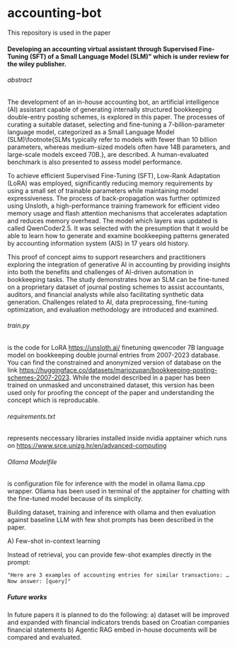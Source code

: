 # accounting-bot

This repository is used in the paper 

#### Developing an accounting virtual assistant through Supervised Fine-Tuning (SFT) of a Small Language Model (SLM)" which is under review for the wiley publisher.

###### abstract

The development of an in-house accounting bot, an artificial intelligence (AI) assistant capable of generating internally structured bookkeeping double-entry posting schemes, is explored in this paper. The processes of curating a suitable dataset, selecting and fine-tuning a 7-billion-parameter language model, categorized as a Small Language Model (SLM)\footnote{SLMs typically refer to models with fewer than 10 billion parameters, whereas medium-sized models often have 14B parameters, and large-scale models exceed 70B.}, are described. A human-evaluated benchmark is also presented to assess model performance.

To achieve efficient Supervised Fine-Tuning (SFT), Low-Rank Adaptation (LoRA) was employed, significantly reducing memory requirements by using a small set of trainable parameters while maintaining model expressiveness. The process of back\-propagation was further optimized using Unsloth, a high-performance training framework for efficient video memory usage and flash attention mechanisms that accelerates adaptation and reduces memory overhead. The model which layers was updated is called QwenCoder2.5. It was selected with the presumption that it would be able to learn how to generate and examine bookkeeping patterns generated by accounting information system (AIS) in 17 years old history.

This proof of concept aims to support researchers and practitioners exploring the integration of generative AI in accounting by providing insights into both the benefits and challenges of AI-driven automation in bookkeeping tasks. The study demonstrates how an SLM can be fine-tuned on a proprietary dataset of journal posting schemes to assist accountants, auditors, and financial analysts while also facilitating synthetic data generation. Challenges related to AI, data preprocessing, fine-tuning optimization, and evaluation methodology are introduced and examined. 





###### train.py
is the code for LoRA https://unsloth.ai/ finetuning qwencoder 7B language model on bookkeeping double journal entries from 2007-2023 database. You can find the constrained and anonymized version of database on the link https://huggingface.co/datasets/mariozupan/bookkeeping-posting-schemes-2007-2023. While the model described in a paper has been trained on unmasked and unconstrained dataset, this version has been used only for proofing the concept of the paper and understanding the concept which is reproducable.

###### requirements.txt
represents neccessary libraries installed inside nvidia apptainer which runs on https://www.srce.unizg.hr/en/advanced-computing

###### Ollama Modelfile
is configuration file for inference with the model in ollama llama.cpp wrapper. Ollama has been used in terminal of the apptainer for chatting with the fine-tuned model because of its simplicity.


Building dataset, training and inference with ollama and then evaluation against baseline LLM with few shot prompts has been described in the paper.

A) Few-shot in-context learning

Instead of retrieval, you can provide few-shot examples directly in the prompt:

    "Here are 3 examples of accounting entries for similar transactions: … Now answer: [query]"



##### Future works
In future papers it is planned to do the following:
a) dataset will be improved and expanded with financial indicators trends based on Croatian companies financial statements
b) Agentic RAG embed in-house documents will be compared and evaluated. 
